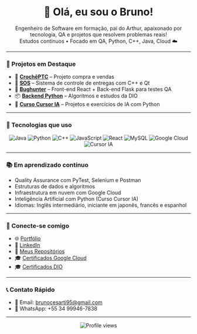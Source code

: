 <h1 align="center">👋 Olá, eu sou o Bruno!</h1>

<p align="center">
  Engenheiro de Software em formação, pai do Arthur, apaixonado por tecnologia, QA e projetos que resolvem problemas reais!<br>
  Estudos contínuos • Focado em QA, Python, C++, Java, Cloud ☁️
</p>

---

### 🚀 Projetos em Destaque

- 🧶 [**CrochêPTC**](https://github.com/BrunoTiptc/CrochePTC1) – Projeto compra e vendas  
- 🔧 [**SOS**](https://github.com/BrunoTiptc/SOS) – Sistema de controle de entregas com C++ e Qt  
- 🐞 [**Bughunter**](https://github.com/BrunoTiptc/bughunter) – Front-end React + Back-end Flask para testes QA 
- 📦 [**Backend Python**](https://github.com/BrunoTiptc/backend_python) – Algoritmos e estudos da DIO  
- 🤖 [**Curso Cursor IA**](https://github.com/BrunoTiptc/cursor-ia) – Projetos e exercícios de IA com Python  

---

### 🧰 Tecnologias que uso

<p align="center">
  <img src="https://img.shields.io/badge/-Java-007396?style=flat&logo=java&logoColor=white" alt="Java" />
  <img src="https://img.shields.io/badge/-Python-3776AB?style=flat&logo=python&logoColor=white" alt="Python" />
  <img src="https://img.shields.io/badge/-C++-00599C?style=flat&logo=c%2B%2B&logoColor=white" alt="C++" />
  <img src="https://img.shields.io/badge/-JavaScript-F7DF1E?style=flat&logo=javascript&logoColor=black" alt="JavaScript" />
  <img src="https://img.shields.io/badge/-React-61DAFB?style=flat&logo=react&logoColor=black" alt="React" />
  <img src="https://img.shields.io/badge/-MySQL-4479A1?style=flat&logo=mysql&logoColor=white" alt="MySQL" />
  <img src="https://img.shields.io/badge/-Google%20Cloud-4285F4?style=flat&logo=googlecloud&logoColor=white" alt="Google Cloud" />
  <img src="https://img.shields.io/badge/-IA%20Python-FF6F00?style=flat&logo=python&logoColor=white" alt="Cursor IA" />
</p>

---

### 📚 Em aprendizado contínuo

- Quality Assurance com PyTest, Selenium e Postman  
- Estruturas de dados e algoritmos  
- Infraestrutura em nuvem com Google Cloud  
- Inteligência Artificial com Python (Curso Cursor IA)  
- Idiomas: Inglês intermediário, iniciante em japonês, francês e espanhol  

---

### 🔗 Conecte-se comigo

- 🌐 [Portfólio](https://brunotiptc.github.io/Desenvolvimento-Web/)  
- 💼 [LinkedIn](https://www.linkedin.com/in/bruno-c%C3%A9sar-0b54091b0)  
- 📂 [Meus Repositórios](https://github.com/BrunoTiptc?tab=repositories)  
- 🎓 [Certificados Google Cloud](https://www.cloudskillsboost.google/public_profiles/7003e257-03d8-4227-8d7b-039b95b601e1?locale=pt_BR)
- 🎓 [Certificados DIO](https://web.dio.me/users/brunimptc2009?tab=achievements)


---

### 📞 Contato Rápido

- 📧 Email: [brunocesarti95@gmail.com](mailto:brunocesarti95@gmail.com)  
- 📱 WhatsApp: +55 34 99946-7838  

---

<p align="center">
  <img src="https://komarev.com/ghpvc/?username=BrunoTiptc&color=blue" alt="Profile views" />
</p>
